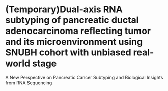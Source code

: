# (Temporary)Dual-axis RNA subtyping of pancreatic ductal adenocarcinoma reflecting tumor and its microenvironment using SNUBH cohort with  unbiased real-world stage
A New Perspective on Pancreatic Cancer Subtyping and Biological Insights from RNA Sequencing
